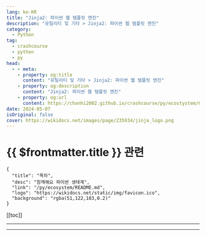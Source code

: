 ```yaml
---
lang: ko-KR
title: "Jinja2: 파이썬 웹 템플릿 엔진"
description: "유틸리티 및 기타 > Jinja2: 파이썬 웹 템플릿 엔진"
category:
  - Python
tag: 
  - crashcourse
  - python
  - py
head:
  - - meta:
    - property: og:title
      content: "유틸리티 및 기타 > Jinja2: 파이썬 웹 템플릿 엔진"
    - property: og:description
      content: "Jinja2: 파이썬 웹 템플릿 엔진"
    - property: og:url
      content: https://chanhi2002.github.io/crashcourse/py/ecostystem/06/util/werkzeug.html
date: 2024-05-07
isOriginal: false
cover: https://wikidocs.net/images/page/235934/jinja_logo.png
---
```


# {{ $frontmatter.title }} 관련

```component VPCard
{
  "title": "목차",
  "desc": "함께해요 파이썬 생태계",
  "link": "/py/ecosystem/README.md",
  "logo": "https://wikidocs.net/static/img/favicon.ico",
  "background": "rgba(51,122,183,0.2)"
}
```

[[toc]]

---

<SiteInfo
  name="Jinja2: 파이썬 웹 템플릿 엔진 | WikiDocs"
  desc="함께해요 파이썬 생태계"
  url="https://wikidocs.net/235934"
  logo="https://wikidocs.net/static/img/favicon.ico"
  preview="https://wikidocs.net/images/page/235934/jinja_logo.png"/>

<!-- TODO: 작성 -->

---

<TagLinks />